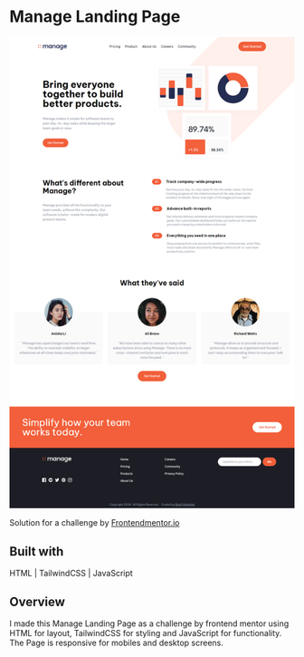 # Manage Landing Page

<img src="images/ScreenShot.png" alt="project-screenshot">

Solution for a challenge by <a href="https://www.frontendmentor.io/home">Frontendmentor.io</a>

## Built with

HTML | TailwindCSS | JavaScript

## Overview

I made this Manage Landing Page as a challenge by frontend mentor using HTML for layout, TailwindCSS for styling and JavaScript for functionality. The Page is responsive for mobiles and desktop screens.
